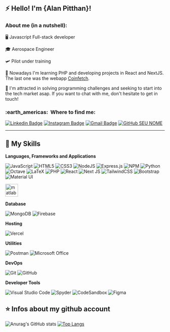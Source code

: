 
## :zap: Hello! I'm <strong>{Alan Pitthan}!</strong>

### About me (in a nutshell):

🖥️ Javascript Full-stack developer

🎓 Aerospace Engineer

🛩️ Pilot under training

🔭 Nowadays I'm learning PHP and developing projects in React and NextJS. The last one was the webapp <a href='https://nextjs-coinfetch.vercel.app/'>Coinfetch</a>.

💬 I'm attracted in solving programming challenges and seeking to start into the tech market asap. If you want to chat with me, don't hesitate to get in touch!

<h3> :earth_americas: &nbsp;Where to find me: </h3> 

[![Linkedin Badge](https://img.shields.io/badge/-alanpitthan-blue?style=flat-square&logo=Linkedin&logoColor=white&link=https://www.linkedin.com/in/alan-pitthan-couto-286084117/)](https://www.linkedin.com/in/alan-pitthan-couto-286084117/)
[![Instagram Badge](https://img.shields.io/badge/-alan.pitthan981-purple?style=flat-square&logo=instagram&logoColor=white&link=https://www.instagram.com/alan.pitthan981/)](https://www.instagram.com/alan.pitthan981/)
[![Gmail Badge](https://img.shields.io/badge/-alanpitthan.dev@gmail.com-c14438?style=flat-square&logo=Gmail&logoColor=white&link=mailto:alanpitthan.dev@gmail.com)](mailto:alanpitthan.dev@gmail.com)
[![GitHub SEU NOME]( https://img.shields.io/github/followers/walan981?label=follow&style=social)](https://github.com/walan981)

----

## 🚀 My Skills

**Languages, Frameworks and Applications**

![JavaScript](https://img.shields.io/badge/javascript-%23323330.svg?style=for-the-badge&logo=javascript&logoColor=%23F7DF1E)
![HTML5](https://img.shields.io/badge/html5-%23E34F26.svg?style=for-the-badge&logo=html5&logoColor=white)
![CSS3](https://img.shields.io/badge/css3-%231572B6.svg?style=for-the-badge&logo=css3&logoColor=white)
![NodeJS](https://img.shields.io/badge/node.js-6DA55F?style=for-the-badge&logo=node.js&logoColor=white)
![Express.js](https://img.shields.io/badge/express.js-%23404d59.svg?style=for-the-badge&logo=express&logoColor=%2361DAFB)
![NPM](https://img.shields.io/badge/NPM-%23000000.svg?style=for-the-badge&logo=npm&logoColor=white)
![Python](https://img.shields.io/badge/python-3670A0?style=for-the-badge&logo=python&logoColor=ffdd54)
![Octave](https://img.shields.io/badge/OCTAVE-darkblue?style=for-the-badge&logo=octave&logoColor=fcd683)
![LaTeX](https://img.shields.io/badge/latex-%23008080.svg?style=for-the-badge&logo=latex&logoColor=white)
![PHP](https://img.shields.io/badge/php-%23777BB4.svg?style=for-the-badge&logo=php&logoColor=white)
![React](https://img.shields.io/badge/react-%2320232a.svg?style=for-the-badge&logo=react&logoColor=%2361DAFB)
![Next JS](https://img.shields.io/badge/Next-black?style=for-the-badge&logo=next.js&logoColor=white)
![TailwindCSS](https://img.shields.io/badge/tailwindcss-%2338B2AC.svg?style=for-the-badge&logo=tailwind-css&logoColor=white)
![Bootstrap](https://img.shields.io/badge/bootstrap-%23563D7C.svg?style=for-the-badge&logo=bootstrap&logoColor=white)
![Material UI](https://img.shields.io/badge/Material--UI-0081CB?style=for-the-badge&logo=material-ui&logoColor=white)
<p align="left"> <a href="https://www.mathworks.com/" target="_blank" rel="noreferrer"> <img src="https://upload.wikimedia.org/wikipedia/commons/2/21/Matlab_Logo.png" alt="matlab" width="40" height="40"/> </a> </p>

**Database**

![MongoDB](https://img.shields.io/badge/MongoDB-%234ea94b.svg?style=for-the-badge&logo=mongodb&logoColor=white)
![Firebase](https://img.shields.io/badge/firebase-%23039BE5.svg?style=for-the-badge&logo=firebase)

**Hosting**

![Vercel](https://img.shields.io/badge/vercel-%23000000.svg?style=for-the-badge&logo=vercel&logoColor=white)


**Utilities**

  ![Postman](https://img.shields.io/badge/Postman-FF6C37?style=for-the-badge&logo=postman&logoColor=white)
  ![Microsoft Office](https://img.shields.io/badge/Microsoft_Office-D83B01?style=for-the-badge&logo=microsoft-office&logoColor=white)

**DevOps**

  ![Git](https://img.shields.io/badge/git-%23F05033.svg?style=for-the-badge&logo=git&logoColor=white)
  ![GitHub](https://img.shields.io/badge/github-%23121011.svg?style=for-the-badge&logo=github&logoColor=white)


**Developer Tools**

  ![Visual Studio Code](https://img.shields.io/badge/Visual%20Studio%20Code-0078d7.svg?style=for-the-badge&logo=visual-studio-code&logoColor=white)
  ![Spyder](https://img.shields.io/badge/Spyder-040404?style=for-the-badge&logo=spyder%20ide&logoColor=maroon)
  ![CodeSandbox](https://img.shields.io/badge/Codesandbox-040404?style=for-the-badge&logo=codesandbox&logoColor=DBDBDB)
  ![Figma](https://img.shields.io/badge/figma-%23F24E1E.svg?style=for-the-badge&logo=figma&logoColor=white)


## ⭐ Infos about my github account

![Anurag's GitHub stats](https://github-readme-stats.vercel.app/api?username=walan981&show_icons=true&theme=radical)
[![Top Langs](https://github-readme-stats.vercel.app/api/top-langs/?username=walan981&layout=compact&theme=radical)](https://github.com/walan981/github-readme-stats)





<!--
**walan981/walan981** is a ✨ _special_ ✨ repository because its `README.md` (this file) appears on your GitHub profile.

Here are some ideas to get you started:

- 🔭 I’m currently working on ...
- 🌱 I’m currently learning ...
- 👯 I’m looking to collaborate on ...
- 🤔 I’m looking for help with ...
- 💬 Ask me about ...
- 📫 How to reach me: ...
- 😄 Pronouns: ...
- ⚡ Fun fact: ...
-->
